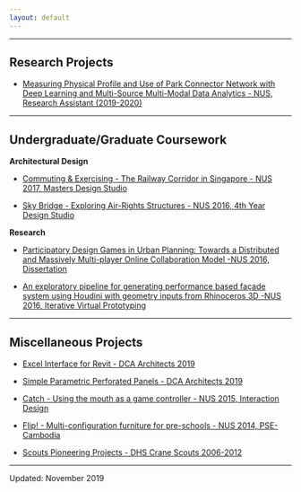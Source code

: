 ```yaml
---
layout: default
---
```


---
## Research Projects

- [Measuring Physical Profile and Use of Park Connector Network with Deep Learning and Multi-Source Multi-Modal Data Analytics - NUS, Research Assistant (2019-2020)](./pcn.html)

---
## Undergraduate/Graduate Coursework

**Architectural Design**

- [Commuting & Exercising - The Railway Corridor in Singapore - NUS 2017, Masters Design Studio](./railcorridor.html)

- [Sky Bridge - Exploring Air-Rights Structures - NUS 2016, 4th Year Design Studio](./skybridge.html)

**Research**

- [Participatory Design Games in Urban Planning: Towards a Distributed and Massively Multi-player Online Collaboration Model -NUS 2016, Dissertation](portfolio/dissertation_2016.pdf)

- [An exploratory pipeline for generating performance based façade system using Houdini with geometry inputs from Rhinoceros 3D -NUS 2016, Iterative Virtual Prototyping](portfolio/ivp_report.pdf)

--- 

## Miscellaneous Projects

- [Excel Interface for Revit - DCA Architects 2019](./excel_to_revit.html)

- [Simple Parametric Perforated Panels - DCA Architects 2019](./perforated_panels.html)

- [Catch - Using the mouth as a game controller - NUS 2015, Interaction Design](./catch.html)

- [Flip! - Multi-configuration furniture for pre-schools - NUS 2014, PSE-Cambodia](./flip.html)

- [Scouts Pioneering Projects - DHS Crane Scouts 2006-2012](./scout.html)  

---

Updated: November 2019
